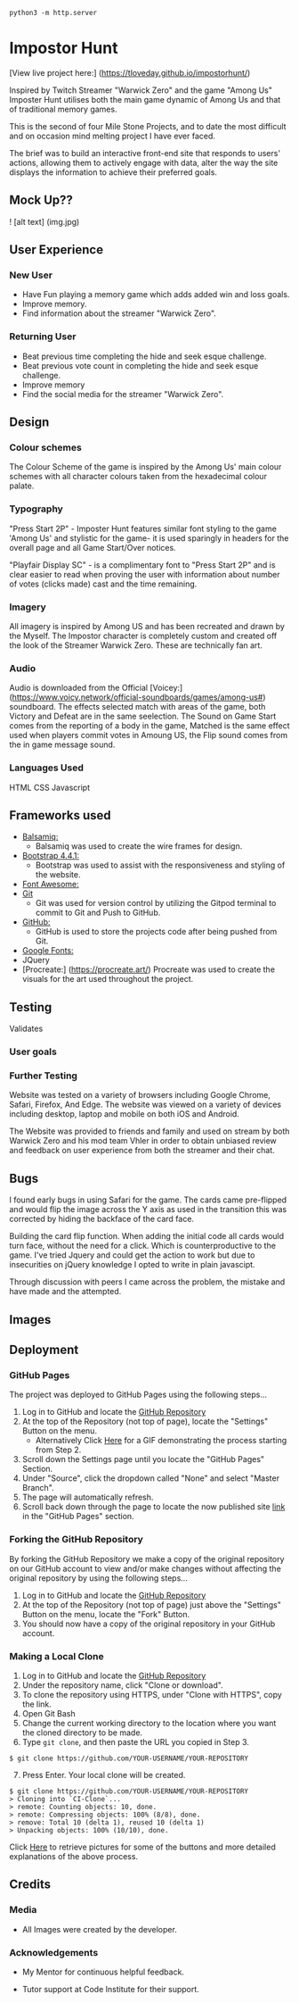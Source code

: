`python3 -m http.server`

# Impostor Hunt
[View live project here:] (https://tloveday.github.io/impostorhunt/)

Inspired by Twitch Streamer "Warwick Zero" and the game "Among Us" Imposter Hunt utilises both the main game dynamic of Among Us and that of traditional memory games. 

This is the second of four Mile Stone Projects, and to date the most difficult and on occasion mind melting project I have ever faced.

The brief was to build an interactive front-end site that responds to users' actions, allowing them to actively engage with data, alter the way the site displays the information to achieve their preferred goals.


## Mock Up??
! [alt text] (img.jpg)

## User Experience
### New User
- Have Fun playing a memory game which adds added win and loss goals.
- Improve memory.
- Find information about the streamer "Warwick Zero".

### Returning User
- Beat previous time completing the hide and seek esque challenge.
- Beat previous vote count in completing the hide and seek esque challenge.
- Improve memory
- Find the social media for the streamer "Warwick Zero".

## Design
### Colour schemes
The Colour Scheme of the game is inspired by the Among Us' main colour schemes with all character colours taken from the hexadecimal colour palate. 
### Typography 
"Press Start 2P" - Imposter Hunt features similar font styling to the game 'Among Us' and stylistic for the game- it is used sparingly in headers for the overall page and all Game Start/Over notices.

"Playfair Display SC" - is a complimentary font to "Press Start 2P" and is clear easier to read when proving the user with information about number of votes (clicks made) cast and the time remaining.

### Imagery
All imagery is inspired by Among US and has been recreated and drawn by the Myself. The Impostor character is completely custom and created off the look of the Streamer Warwick Zero. These are technically fan art.

### Audio
Audio is downloaded from the Official [Voicey:] (https://www.voicy.network/official-soundboards/games/among-us#) soundboard. The effects selected match with areas of the game, both Victory and Defeat are in the same seelection. The Sound on Game Start comes from the reporting of a body in the game, Matched is the same effect used when players commit votes in Amoung US, the Flip sound comes from the in game message sound.
### Languages Used
HTML
CSS
Javascript

## Frameworks used
- [Balsamiq:](https://balsamiq.com/)
    - Balsamiq was used to create the wire frames for design.
- [Bootstrap 4.4.1:](https://getbootstrap.com/docs/4.4/getting-started/introduction/)
    - Bootstrap was used to assist with the responsiveness and styling of the website.
- [Font Awesome:](https://fontawesome.com/)
- [Git](https://git-scm.com/)
    - Git was used for version control by utilizing the Gitpod terminal to commit to Git and Push to GitHub.
- [GitHub:](https://github.com/)
    - GitHub is used to store the projects code after being pushed from Git.
- [Google Fonts:](https://fonts.google.com/)
- JQuery
- [Procreate:] (https://procreate.art/) Procreate was used to create the visuals for the art used throughout the project.

## Testing
Validates

### User goals

### Further Testing
Website was tested on a variety of browsers including Google Chrome, Safari, Firefox, And Edge.
The website was viewed on a variety of devices including desktop, laptop and mobile on both iOS and Android.

The Website was provided to friends and family and used on stream by both Warwick Zero and his mod team Vhler in order to obtain unbiased review and feedback on user experience from both the streamer and their chat.

## Bugs

I found early bugs in using Safari for the game. The cards came pre-flipped and would flip the image across the Y axis as used in the transition this was corrected by hiding the backface of the card face.

Building the card flip function.
When adding the initial code all cards would turn face, without the need for a click. Which is counterproductive to the game. I've tried Jquery and could get the action to work but due to insecurities on jQuery knowledge I opted to write in plain javascipt.

Through discussion with peers I came across the problem, the mistake and have made and the attempted.

## Images

## Deployment

### GitHub Pages

The project was deployed to GitHub Pages using the following steps...

1. Log in to GitHub and locate the [GitHub Repository](https://github.com/)
2. At the top of the Repository (not top of page), locate the "Settings" Button on the menu.
    - Alternatively Click [Here](https://raw.githubusercontent.com/) for a GIF demonstrating the process starting from Step 2.
3. Scroll down the Settings page until you locate the "GitHub Pages" Section.
4. Under "Source", click the dropdown called "None" and select "Master Branch".
5. The page will automatically refresh.
6. Scroll back down through the page to locate the now published site [link](https://github.com) in the "GitHub Pages" section.

### Forking the GitHub Repository

By forking the GitHub Repository we make a copy of the original repository on our GitHub account to view and/or make changes without affecting the original repository by using the following steps...

1. Log in to GitHub and locate the [GitHub Repository](https://github.com/)
2. At the top of the Repository (not top of page) just above the "Settings" Button on the menu, locate the "Fork" Button.
3. You should now have a copy of the original repository in your GitHub account.

### Making a Local Clone

1. Log in to GitHub and locate the [GitHub Repository](https://github.com/)
2. Under the repository name, click "Clone or download".
3. To clone the repository using HTTPS, under "Clone with HTTPS", copy the link.
4. Open Git Bash
5. Change the current working directory to the location where you want the cloned directory to be made.
6. Type `git clone`, and then paste the URL you copied in Step 3.

```
$ git clone https://github.com/YOUR-USERNAME/YOUR-REPOSITORY
```

7. Press Enter. Your local clone will be created.

```
$ git clone https://github.com/YOUR-USERNAME/YOUR-REPOSITORY
> Cloning into `CI-Clone`...
> remote: Counting objects: 10, done.
> remote: Compressing objects: 100% (8/8), done.
> remove: Total 10 (delta 1), reused 10 (delta 1)
> Unpacking objects: 100% (10/10), done.
```

Click [Here](https://help.github.com/en/github/creating-cloning-and-archiving-repositories/cloning-a-repository#cloning-a-repository-to-github-desktop) to retrieve pictures for some of the buttons and more detailed explanations of the above process.

## Credits



### Media

-   All Images were created by the developer.

### Acknowledgements

-   My Mentor for continuous helpful feedback.

-   Tutor support at Code Institute for their support.